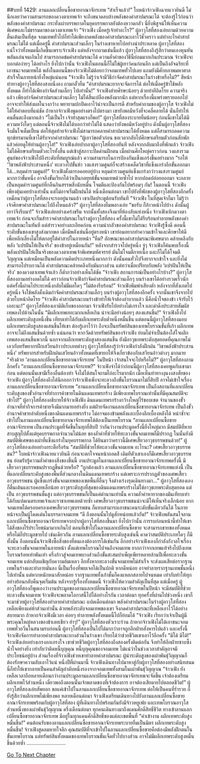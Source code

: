 ##บทที่ 1429: ลานแลกเปลี่ยนซื้อขายอาณาจักรเทพ
“สำเร็จแล้ว!”
ใบหน้าจ้าวเฟิงฉายแววยินดี
ไม่นึกเลยว่าความสามารถของดวงตาเทพเจ้า จะถึงขนาดลบล้างพลังของคำสาปมรณะได้
จะต้องรู้ไว้ก่อนว่า พลังของคำสาปมรณะ กระทั่งเผ่าบรรพกาลในยุคบรรพกาลยังต้องหวาดกลัว
นี่ยิ่งพิสูจน์ให้เห็นความพิเศษและไม่ธรรมดาของดวงตาเทพเจ้า
“จ้าวเฟิง เมื่อครู่เจ้าทำอะไร?”
ผู้อาวุโสที่สองเอ่ยถามด้วยความตื่นเต้นเป็นที่สุด
จอมเทพทั่วไปก็ทำได้เพียงกดพลังของคำสาปมรณะเอาไว้ชั่วคราว แต่ทำอะไรคำสาปมรณะไม่ได้
แต่เมื่อครู่นี้ คำสาปมรณะส่วนเล็กๆ ในร่างเขาหายไปอย่างน่าประหลาด
ผู้อาวุโสที่สองแน่ใจว่าทั้งหมดนี้เกิดขึ้นเพราะจ้าวเฟิง
แต่หลังจากถามเช่นนี้แล้ว ผู้อาวุโสที่สองถึงรู้สึกว่าตนเองหุนหันพลันแล่นจนเกินไป
สามารถกดข่มคำสาปมรณะได้ ความล้ำค่าของวิธีนี้ย่อมมากเกินประมาณ จ้าวเฟิงจะบอกต่อง่ายๆ ได้อย่างไร
ยิ่งไปกว่านั้น จ้าวเฟิงในตอนนี้ก็ไม่ใช่ผู้เยาว์คนก่อนอีก แต่เป็นถึงอัจฉริยะที่เอาชนะจอมเทพได้
พลังในตอนนี้ของจ้าวเฟิงไม่ด้อยกว่าจอมเทพทั่วไปเลย แถมยังมีศักยภาพมหาศาล สำเร็จในภายหน้ายิ่งใหญ่แน่นอน
“จ้าวเฟิง ไม่รู้ว่าเจ้ามีวิธีกำจัดคำสาปมรณะในร่างข้าหรือไม่?”
สีหน้าท่าทางผู้อาวุโสที่สองสงบนิ่งลง ถามกลั้วยิ้ม
“คำสาปมรณะยากจะจัดการได้ ต่อให้เมื่อครู่ข้าใช้พลังทั้งหมด ก็ทำได้เพียงกำจัดส่วนเล็กๆ ไปเท่านั้น!”
จ้าวเฟิงส่ายศีรษะน้อยๆ ด้วยท่าทีอิดโรย
ความจริงแล้ว เพียงกำจัดคำสาปมรณะส่วนเล็กๆ ไม่ได้สิ้นเปลืองพลังมากนัก
แต่หากเรื่องนี้แพร่งพรายออกไป อาจจะทำให้ส่งผลในวงกว้าง พยายามปกปิดเอาไว้น่าจะเป็นการดี
สำหรับคำถามของผู้อาวุโส จ้าวเฟิงไม่ได้ให้คำตอบที่แน่ชัด
ถ้าหากจ้าวเฟิงพูดอย่างตรงไปตรงมา เขายังพอมีหวังที่จะคลี่คลายได้ นั่นก็ทำให้คนตื่นตะลึงมากแล้ว
“ไม่เป็นไร เจ้าทำสุดแรงก็พอ!”
ผู้อาวุโสที่สองระบายยิ้มน้อยๆ
ก่อนนี้เขาไม่ได้มีความหวังใดๆ แต่ตอนนี้จ้าวเฟิงไม่ได้บอกว่าทำไม่ได้ แสดงว่ายังพอมีหวังอยู่บ้าง
ดังนั้นผู้อาวุโสที่สองจึงมั่นใจเต็มเปี่ยม
ต่อให้สุดท้ายจ้าวเฟิงไม่สามารถคลายคำสาปมรณะได้ทั้งหมด แต่ก็สามารถลดความทุกข์ทรมานที่เขาได้รับจากคำสาปมรณะ
“ผู้เยาว์ขอตัวก่อน ขอเวลากลับไปศึกษาเตรียมตัวก่อนสักพัก แล้วค่อยดูให้ท่านผู้อาวุโส!”
จ้าวเฟิงเอ่ยปากลาผู้อาวุโสที่สองทันที
หลังจากกลับมาถึงที่พักแล้ว จ้าวเฟิงไม่ได้ศึกษาเตรียมตัวอะไรทั้งสิ้น แต่เข้าสู่สภาวะปิดด่านฝึกตน
เมื่อผ่านศึกใหญ่คราวก่อน วงแสงรวมศูนย์ของจ้าวเฟิงไปถึงระดับที่สมบูรณ์แล้ว ความสามารถในการป้องกันแข็งแกร่งขึ้นอย่างมาก
“รอให้ ‘วิชาพลังฟ้าประสานหนึ่ง’ ทะลวงไปขั้นห้า วงแสงรวมศูนย์ก็จะสร้างเคล็ดวิชาที่แข็งแกร่งอีกขั้นออกมาได้...หลุมดำรวมศูนย์!”
จ้าวเฟิงตั้งตารอคอยอยู่บ้าง
หลุมดำรวมศูนย์แข็งแกร่งกว่าวงแสงรวมศูนย์มากกว่าขั้นหนึ่ง อาจถึงขั้นเรียกได้ว่าเป็นกลยุทธ์ขั้นจอมเทพด้วยซ้ำไป
หากปลดปล่อยออกมา จะกลายเป็นหลุมดำรวมศูนย์ที่กลืนกินสรรพสิ่งนับหมื่น โจมตีและป้องกันไปพร้อมๆ กัน!
ในตอนนี้ จ้าวเฟิงเพียงคุ้นเคยบ้างเท่านั้น แต่ไม่อาจเริ่มฝึกฝนได้
หนึ่งเดือนต่อมา เขาไปยังที่พักของผู้อาวุโสที่สองอีกครั้ง
เหมือนว่าผู้อาวุโสที่สองจะรออยู่นานแล้ว เขาเปิดประตูต้อนรับทันที
“จ้าวเฟิง ในที่สุดเจ้าก็มา ไม่รู้ว่าเจ้าศึกษาคำสาปมรณะไปถึงไหนแล้ว?”
ผู้อาวุโสที่สองยิ้มพลางเอ่ย
“ขอรับ ก็ก้าวหน้าไปบ้าง ดังนั้นผู้เยาว์จึงรีบมา!”
จ้าวเฟิงเอ่ยอย่างเคร่งขรึม
จากนั้นทั้งสองจึงมาที่ห้องลับแห่งหนึ่ง
จ้าวเฟิงเบิกดวงตาเทพเจ้า ก่อนจะเริ่มสำรวจคำสาปมรณะในร่างผู้อาวุโสที่สอง
ครั้งนี้เขาไม่ได้รีบร้อนทำลายพลังของคำสาปมรณะในทันที แต่สำรวจอย่างละเอียดก่อน
ความน่ากลัวของคำสาปมรณะ จ้าวเฟิงรู้ซึ้งดี
ตอนนี้ระดับขั้นของเขาสูงส่งมากพอ เมื่อมีพลังเช่นนี้อยู่ตรงหน้า เขาย่อมอยากทำความเข้าใจและศึกษาให้ดี เพื่อหลีกเลี่ยงไม่ให้ตกอยู่ใต้คำสาปในภายหน้า
“หืม? ลักษณะของคำสาปมรณะพิเศษมาก คล้ายคลึงกับพลัง ‘แปรฝันให้เป็นจริง’ ของข้าอยู่เหมือนกัน!”
หลังจากสำรวจไปครู่หนึ่ง จู่ๆ จ้าวเฟิงก็ค้นพบเรื่องนี้
พลังแปรฝันให้เป็นจริงของดวงตาเทพเจ้าพิเศษมหัศจรรย์ มันไม่โจมตีกายเนื้อ และก็ไม่ได้โจมตีวิญญาณ แต่เหมือนเป็นพลังความคิดประเภทหนึ่งมากกว่า
ดังนั้นคนทั่วไปจึงยากจะเข้าใจ และยิ่งไม่สามารถไปรบกวนได้
คำสาปมรณะคล้ายคลึงกับมันบางส่วน แต่ทว่าเมื่อเปรียบกับพลัง ‘แปรฝันให้เป็นจริง’ ของดวงตาเทพเจ้าแล้ว ก็ต่ำกว่าอย่างเห็นได้ชัด
“จ้าวเฟิง สถานการณ์เป็นอย่างไรบ้าง?”
ผู้อาวุโสที่สองถามอย่างอดไม่ได้
คราวก่อนจ้าวเฟิงกำจัดคำสาปมรณะส่วนเล็กๆ บนร่างเขาได้อย่างรวดเร็วนัก แต่ครั้งนี้ผ่านไประยะหนึ่งกลับไม่มีผลใดๆ
“ไม่ต้องรีบร้อน!”
จ้าวเฟิงพึมพำเสียงต่ำ หลังจากที่สังเกตไปครู่หนึ่ง จึงใช้พลังดั้งเดิมกำจัดคำสาปมรณะส่วนเล็กๆ บนร่างผู้อาวุโสที่สองอีกครั้ง
จากนั้นเขาจึงจากไปด้วยใบหน้าอิดโรย
“จ้าวเฟิง คำสาปมรณะบนร่างข้าทำให้เจ้าต้องลำบากแล้ว นี่คือน้ำใจของข้า เจ้ารับไว้เถอะนะ!”
ผู้อาวุโสที่สองเอามิติเก็บของออกมา
จ้าวเฟิงรับไปอย่างไม่เกรงใจ และดำดิ่งประสาทสัมผัสเทพลงไปด้านในนั้น
“มีผลึกเทพเยอะมากเหลือเกิน น่าจะมีอย่างน้อยๆ สองแสนชิ้น!”
จ้าวเฟิงอึ้งไป
ผลึกเทพระดับสูงหนึ่งชิ้น เทียบเท่าได้กับผลึกเทพระดับต่ำหนึ่งหมื่นชิ้น แต่ตอนนี้ผู้อาวุโสที่สองมอบผลึกเทพระดับสูงสองแสนชิ้นให้เขา
ต้องรู้เอาไว้ว่า ถึงจะเป็นทรัพย์สินของเทพโบราณขั้นที่เก้า ผลึกเทพอาจจะไม่ถึงแสนชิ้นด้วยซ้ำ
แน่นอนว่า หากวัดด้วยทรัพย์สินของจ้าวเฟิง ย่อมไม่จำเป็นต้องใส่ใจผลึกเทพสองแสนชิ้นพวกนี้
นอกจากผลึกเทพระดับสูงสองแสนชิ้น ยังมีอาวุธเทพระดับสุดยอดที่คุณภาพไม่เลวกับทรัพยากรฝึกเสวียนอ้าวประเภทต่างๆ
ผู้อาวุโสที่สองรู้ว่าจ้าวเฟิงกำลังฝึกฝน ‘วิชาพลังฟ้าประสานหนึ่ง’ ทรัพยากรสำหรับฝึกฝนเสวียนอ้าวทั้งหมดที่เขายกให้จึงเกี่ยวข้องกับเสวียนอ้าวต่างๆ มากมาย
“จริงด้วย ‘ลานแลกเปลี่ยนซื้อขายอาณาจักรเทพ’ ในปีหน้า เจ้าสนใจจะไปหรือไม่?”
ผู้อาวุโสที่สองถามอีกครั้ง
“ลานแลกเปลี่ยนซื้อขายอาณาจักรเทพ?”
จ้าวเฟิงจำได้ว่าก่อนนี้ผู้อาวุโสที่สองเคยพูดกับเขามาก่อน แต่ตอนนั้นเขามีเรื่องอื่นต้องทำ จึงไม่ได้สนใจถามไถ่อะไรมากนัก
เมื่อเห็นท่าทางงุนงงสงสัยของจ้าวเฟิง ผู้อาวุโสที่สองถึงได้นึกออกว่าจ้าวเฟิงเพิ่งจะทะลวงถึงขั้นโบราณมาไม่กี่สิบปี อาจไม่เข้าใจเรื่องลานแลกเปลี่ยนซื้อขายอาณาจักรเทพ
“ลานแลกเปลี่ยนซื้อขายอาณาจักรเทพ เป็นถึงสถานที่แลกเปลี่ยนระดับสูงของขั้วอำนาจที่ทำการค้าขายในดินแดนเทพรกร้าง มีเพียงเทพโบราณเท่านั้นที่มีคุณสมบัติจะเข้าไป!”
ผู้อาวุโสที่สองอธิบายให้จ้าวเฟิงฟัง
ดินแดนเทพรกร้างกว้างใหญ่ไร้ขอบเขต จำนวนของขั้วอำนาจที่ทำกิจการค้าขายจึงมีมากมายอย่างยิ่ง แต่ฝ่ายจัดงานแลกเปลี่ยนซื้อขายอาณาจักรเทพ เป็นถึงขั้วอำนาจค้าขายลำดับหนึ่งของดินแดนเทพรกร้าง ไม่อาจมองข้ามพลังและเบื้องลึกเบื้องหลังได้
หนำซ้ำจะเข้าไปในลานแลกเปลี่ยนซื้อขายอาณาจักรเทพได้ต้องเป็นเทพโบราณ
“ลานแลกเปลี่ยนซื้อขายอาณาจักรเทพ เป็นงานประมูลที่จัดขึ้นในทุกยี่สิบปี ว่ากันว่างานประมูลครั้งนี้ยิ่งใหญ่มาก มีสมบัติที่หายสาบสูญไปตั้งแต่ยุคบรรพกาลจำนวนไม่น้อย ของล้ำค่าที่ช่วยให้ทะลวงขั้นจอมเทพก็มีปรากฏ ในนั้นยังมีสมบัติพิเศษของเผ่าที่แข็งแกร่งในยุคบรรพกาล ได้ยินมาว่าคราวนี้มีเศษเสี้ยวอาวุธบรรพชนด้วย!”
ผู้อาวุโสที่สองเอ่ยอย่างกระตือรือร้น
“สมบัติที่ช่วยให้ทะลวงขั้นจอมเทพ อะไรนะ? เศษเสี้ยวอาวุธบรรพชน?”
ใบหน้าจ้าวเฟิงฉายแววยินดี ก่อนจะตกใจจนหน้าถอดสี
เดิมทีตัวเขาเองก็มีเศษเสี้ยวอาวุธบรรพชน ย่อมรับรู้ความล้ำค่าของสิ่งของชิ้นนี้
งานประมูลในลานแลกเปลี่ยนซื้อขายอาณาจักรเทพครั้งนี้ มีเสี้ยวอาวุธบรรพชนปรากฏขึ้นด้วยหรือ?
“ถูกต้องแล้ว ลานแลกเปลี่ยนซื้อขายอาณาจักรเทพแห่งนี้ เป็นที่แลกเปลี่ยนระดับสูงของพื้นที่ส่วนกลางในดินแดนเทพรกร้าง แต่เพราะการปรากฏตัวของเศษเสี้ยวอาวุธบรรพชน ผู้แข็งแกร่งขั้นจอมเทพของเขตพื้นที่อื่นๆ จึงต่างเร่งงรุดเดินทางมา...”
ผู้อาวุโสที่สองเองก็ตื่นเต้นและรอคอยเล็กน้อย
อาวุธระดับสูงที่สุดของดินแดนเทพรกร้างไม่ใช่อาวุธเทพระดับสุดยอด แต่เป็น อาวุธบรรพชนชั้นสูง
แต่อาวุธบรรพชนก็เป็นแค่ตำนานเท่านั้น ความล้ำค่าหายากของมันเทียบเท่าได้กับแปดเนตรเทพเจ้าและราชาเทพเลยด้วยซ้ำ
เศษเสี้ยวอาวุธบรรพชนน่าจะมีให้เห็นจริงเล็กน้อย
หากจอมเทพได้ครอบครองเศษเสี้ยวอาวุธบรรพชน ก็แทบสามารถเอาชนะคนระดับขั้นเดียวกันได้ ในภายหน้าจะเป็นผู้โดดเด่นในบรรดาจอมเทพ
“ดี ถึงตอนนั้นไปดูสักหน่อยแล้วกัน!”
จ้าวเฟิงพลันสนใจลานแลกเปลี่ยนซื้อขายอาณาจักรเทพจากปากผู้อาวุโสที่สองขึ้นมา
ยิ่งไปกว่านั้น การรบก่อนหน้านี้ทำให้เขาได้สิ่งของไร้ประโยชน์มามากเกินไป
ตอนที่เข้าไปในลานแลกเปลี่ยนซื้อขาย จะสามารถขายของทั้งหมดหรือไม่ก็ประมูลขายไป
เช่นเดียวกัน ลานแลกเปลี่ยนซื้อขายระดับสูงเช่นนี้ คาดว่าสมบัติประเภทใดๆ ก็มีทั้งนั้น ถึงตอนนั้นจ้าวเฟิงซื้อสิ่งของที่ตนเองต้องการได้เช่นกัน
อีกอย่างจ้าวเฟิงเองก็กำลังกังวลใจเรื่องจะทะลวงขั้นจอมเทพในภายหน้า
ตั้งแต่เทพโบราณไปจนถึงจอมเทพ ยากกว่าจากเทพแท้จริงไปถึงเทพโบราณร้อยเท่าพันเท่า
ครึ่งก้าวสู่จอมเทพบางส่วนถึงขั้นสะสมบำเพ็ญเพียรหลายล้านปีเพื่อทะลวงขั้นจอมเทพ แต่กลับเผชิญกับความล้มเหลว
อีกทั้งหากทะลวงขั้นจอมเทพไม่สำเร็จ จะส่งผลเสียต่อรากฐานเทพในร่างและทำลายมันลง นี่เป็นเรื่องที่พบเจอได้เป็นปกติ
หากดีหน่อย อาจทำลายรากฐานเทพชั้นหนึ่งไปเท่านั้น แต่หากหนักหนาสักหน่อย รากฐานเทพทั้งเก้าชั้นก็คงแหลกสลายไปจนหมด เท่ากับทำให้ทุกอย่างย้อนกลับคืนจุดเริ่มต้น
หลังจากรู้เรื่องทั้งหมดนี้ จ้าวเฟิงให้ความสำคัญเป็นที่สุด
แต่เมื่อครู่ ผู้อาวุโสที่สองก็พูดเองว่างานประมูลของลานแลกเปลี่ยนซื้อขายอาณาจักรเทพในปีหน้า จะมีสมบัติที่ช่วยทะลวงขั้นจอมเทพ
จ้าวเฟิงจะพลาดโอกาสนี้ไปได้อย่างไรกัน
เวลาต่อมา ทุกครั้งที่ผ่านไปช่วงหนึ่ง เขาก็จะมาช่วยผู้อาวุโสที่สองทำลายคำสาปมรณะ
แปดเดือนต่อมา พลังคำสาปมรณะในร่างผู้อาวุโสที่สองเหลือเพียงแค่ห้าส่วนเท่านั้น
ด้วยพลังระดับจอมเทพของเขา จึงกดคำสาปมรณะที่เหลือเอาไว้ได้อย่างสบายมาก
ถ้าหากจ้าวเฟิงมีเวลา ค่อยๆ ทำลายพลังทั้งหมดนี้ไปก็ย่อมได้
“จ้าวเฟิง เรียกว่าเจ้าเป็นผู้มีพระคุณใหญ่หลวงของข้าเลยเชียว ฮ่าๆ!”
ผู้อาวุโสที่สองหัวเราะร่วน
ถ้าหากจ้าวเฟิงไม่ได้เอาชนะจอมเทพหั่วอวิ๋นในสนามรบก่อนนี้ ผู้อาวุโสที่สองเป็นไปได้มากว่าอาจถูกอีกฝ่ายสังหารไปแล้ว
และครั้งนี้ จ้าวเฟิงจัดการทำลายคำสาปมรณะบางส่วนในร่างเขา เรียกได้ว่าช่วยชีวิตเขาเอาไว้อีกครั้ง
“มิได้ มิได้!”
จ้าวเฟิงเอ่ยอย่างเกรงอกเกรงใจ
เขาช่วยชีวิตผู้อาวุโสที่สองถึงสองครั้งติดต่อกัน จึงทำให้อีกฝ่ายซาบซึ้งน้ำใจอย่างยิ่ง เท่ากับว่าติดหนี้บุญคุณ
หนี้บุญคุณของจอมเทพ ไม่แน่ว่าในช่วงเวลาสำคัญอาจมีประโยชน์อยู่บ้าง
ส่วนเรื่องที่จ้าวเฟิงช่วยเขาทำลายคำสาปมรณะ ผู้นำระดับสูงของเผ่าพันธุ์วิญญาณก็ต้องรักษาความลับเอาไว้แน่
หนึ่งปีที่ผ่านมานี้ จ้าวเฟิงเดินทางไปมาหาสู่กับผู้อาวุโสที่สองอย่างสนิทสนม
นี่ก็ทำให้เขากลายเป็นคนสำคัญลำดับหนึ่งรองจากจอมเทพทั้งสามในเผ่าพันธุ์วิญญาณ
“จ้าวเฟิง ยังเหลือเวลาอีกหลายเดือนกว่างานประมูลลานแลกเปลี่ยนซื้อขายอาณาจักรเทพจะจัดขึ้น เจ้าต้องเตรียมผลึกเทพไว้ส่วนหนึ่ง เดี๋ยวพอถึงตอนนั้นเจ้าพลาดของที่เจ้าต้องการ อาจต้องเสียดายไปตลอดชีวิต!”
ผู้อาวุโสที่สองเอ่ยสัพยอก
ขอแค่เข้าไปในลานแลกเปลี่ยนซื้อขายอาณาจักรเทพ ต่อให้เป็นคนที่ร่ำรวย ก็ยังรู้สึกว่าผลึกเทพไม่เพียงพอ
หลายเดือนต่อมา จ้าวเฟิงเตรียมเดินทางไปยังลานแลกเปลี่ยนซื้อขายอาณาจักรเทพพร้อมกับผู้อาวุโสที่สอง
ผู้ที่เดินทางไปพร้อมกันยังมีจ้าวหยูเฟย และเทพโบราณอาวุโสส่วนหนึ่งของเผ่าพันธุ์วิญญาณ
ครึ่งเดือนต่อมา ทุกคนเดินทางมาถึงแดนศักดิ์สิทธิ์ชีวิต
ทางเข้าลานแลกเปลี่ยนซื้อขายอาณาจักรเทพ มีอยู่ในทุกแดนศักดิ์สิทธิ์ของแต่ละเขตพื้นที่
“ค่าเข้างาน ผลึกเทพระดับสูงหมื่นชิ้น!”
คนต้อนรับของลานแลกเปลี่ยนซื้อขายอาณาจักรเทพระบายยิ้มเป็นมิตร
ผลึกเทพระดับสูงหมื่นชิ้น!
จ้าวเฟิงสูดลมหายใจลึก
คุณสมบัติที่จะเข้าไปในลานแลกเปลี่ยนซื้อขายคือต้องมีพลังฝึกตนในขั้นเทพโบราณ แต่ทรัพย์สินทั้งหมดของเทพโบราณขั้นเจ็ดทั่วไปบางส่วน อาจไม่มีผลึกเทพระดับสูงหมื่นชิ้นด้วยซ้ำ
……………………..


[Go To Next Chapter]( ./286.md)